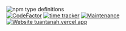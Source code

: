 ![npm type definitions](https://img.shields.io/npm/types/typescript?label=made%20with&style=for-the-badge)</br>
[![CodeFactor](https://www.codefactor.io/repository/github/kalwabed/tuantanah-website/badge?s=aa8b8659d1ebb6d2452a23c2a814d99c253ff1d0)](https://www.codefactor.io/repository/github/kalwabed/tuantanah-website)
[![time tracker](https://wakatime.com/badge/github/kalwabed/tuantanah-website.svg)](https://wakatime.com/badge/github/kalwabed/tuantanah-website)
[![Maintenance](https://img.shields.io/badge/Maintained%3F-yes-green.svg)](https://gitHub.com/kalwabed/tuantanah-website/graphs/commit-activity)
[![Website tuantanah.vercel.app](https://img.shields.io/website-up-down-green-red/http/tuantanah.kawari.space.svg)](https://tuantanah.kawari.space/)
